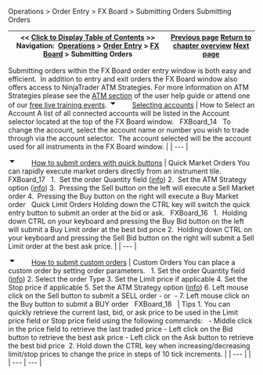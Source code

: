 ﻿
Operations \> Order Entry \> FX Board \> Submitting Orders
Submitting Orders

| \<\< [Click to Display Table of Contents](submitting_orders_fx_board.md) \>\> **Navigation:**     [Operations](operations-1.md) \> [Order Entry](order_entry-1.md) \> [FX Board](fx_board-1.md) \> Submitting Orders | [Previous page](working_with_instrument_tiles_fx_board-1.md) [Return to chapter overview](fx_board-1.md) [Next page](modifying_and_cancelling_orders_fx_board-1.md) |
| --- | --- |
Submitting orders within the FX Board order entry window is both easy and efficient.  In addition to entry and exit orders the FX Board window also offers access to NinjaTrader  ATM Strategies. For more information on ATM Strategies please see the [ATM section](atm_strategy-1.md) of the user help guide or attend one of our [free live training events](http://www.ninjatrader.com/webinars.php).
![tog_minus](tog_minus-1.gif)        [Selecting accounts](javascript:HMToggle('toggle','SelectingAccounts','SelectingAccounts_ICON'))
| How to Select an Account A list of all connected accounts will be listed in the Account selector located at the top of the FX Board window.    FXBoard_14   To change the account, select the account name or number you wish to trade through via the account selector.  The account selected will be the account used for all instruments in the FX Board window. |
| --- |

![tog_minus](tog_minus-1.gif)        [How to submit orders with quick buttons](javascript:HMToggle('toggle','HowToSubmitOrdersWithQuickButtons','HowToSubmitOrdersWithQuickButtons_ICON'))
| Quick Market Orders You can rapidly execute market orders directly from an instrument tile.   FXBoard_17   1\.  Set the order Quantity field ([info](quantity_selector-1.md)) 2\.  Set the ATM Strategy option ([info](atm_strategy_parameters-1.md)) 3\.  Pressing the Sell button on the left will execute a Sell Market order 4\.  Pressing the Buy button on the right will execute a Buy Market order   Quick Limit Orders Holding down the CTRL key will switch the quick entry button to submit an order at the bid or ask.   FXBoard_16   1\.  Holding down CTRL on your keyboard and pressing the Buy Bid button on the left will submit a Buy Limit order at the best bid price 2\.  Holding down CTRL on your keyboard and pressing the Sell Bid button on the right will submit a Sell Limit order at the best ask price. |
| --- |

![tog_minus](tog_minus-1.gif)        [How to submit custom orders](javascript:HMToggle('toggle','HowToSubmitCustomOrders','HowToSubmitCustomOrders_ICON'))
| Custom Orders You can place a custom order by setting order parameters.   1\. Set the order Quantity field ([info](quantity_selector-1.md)) 2\. Select the order Type 3\. Set the Limit price if applicable 4\. Set the Stop price if applicable 5\. Set the ATM Strategy option ([info](atm_strategy_parameters-1.md)) 6\. Left mouse click on the Sell button to submit a SELL order  \- or  \- 7\. Left mouse click on the Buy button to submit a BUY order   FXBoard_18     | Tips 1\. You can quickly retrieve the current last, bid, or ask price to be used in the Limit price field or Stop price field using the following commands:    - Middle click in the price field to retrieve the last traded price - Left click on the Bid button to retrieve the best ask price - Left click on the Ask button to retrieve the best bid price  2\. Hold down the CTRL key when increasing/decreasing limit/stop prices to change the price in steps of 10 tick increments. | | --- | |
| --- | --- |
